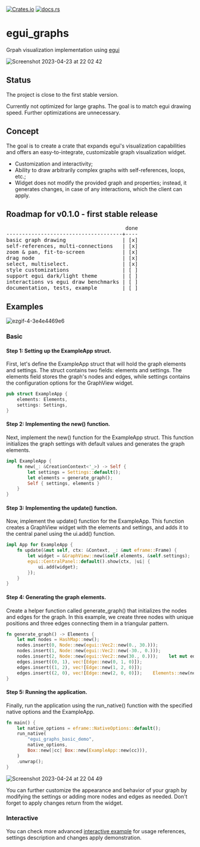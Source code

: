 [![Crates.io](https://img.shields.io/crates/v/egui_graphs)](https://crates.io/crates/egui_graphs)
[![docs.rs](https://img.shields.io/docsrs/egui_graphs)](https://docs.rs/egui_graphs)

# egui_graphs
Grpah visualization implementation using [egui](https://github.com/emilk/egui)

![Screenshot 2023-04-23 at 22 02 42](https://user-images.githubusercontent.com/32969427/233856916-4b3cf1a7-85a3-4ca4-8d07-bac9fd0d95d6.png)

## Status
The project is close to the first stable version.

Currently not optimized for large graphs. The goal is to match egui drawing speed. Further optimizations are unnecessary.

## Concept
The goal is to create a crate that expands egui's visualization capabilities and offers an easy-to-integrate, customizable graph visualization widget.

* Customization and interactivity;
* Ability to draw arbitrarily complex graphs with self-references, loops, etc.;
* Widget does not modify the provided graph and properties; instead, it generates changes, in case of any interactions, which the client can apply.

## Roadmap for v0.1.0 - first stable release
<pre>
                                      done
-------------------------------------+----
basic graph drawing                  | [x]
self-references, multi-connections   | [x]
zoom & pan, fit-to-screen            | [x]
drag node                            | [x]
select, multiselect.                 | [x]
style customizations                 | [ ]
support egui dark/light theme        | [ ]
interactions vs egui draw benchmarks | [ ]
documentation, tests, example        | [ ]
</pre>

## Examples

![ezgif-4-3e4e4469e6](https://user-images.githubusercontent.com/32969427/233863786-11459176-b741-4343-8b42-7d9b3a8239ee.gif)

### Basic
#### Step 1: Setting up the ExampleApp struct. 

First, let's define the ExampleApp struct that will hold the graph elements and settings. The struct contains two fields: elements and settings. The elements field stores the graph's nodes and edges, while settings contains the configuration options for the GraphView widget.
```rust 
pub struct ExampleApp {
    elements: Elements,
    settings: Settings,
}
```

#### Step 2: Implementing the new() function. 

Next, implement the new() function for the ExampleApp struct. This function initializes the graph settings with default values and generates the graph elements.
```rust
impl ExampleApp {
    fn new(_: &CreationContext<'_>) -> Self {
        let settings = Settings::default();
        let elements = generate_graph();
        Self { settings, elements }
    }
}
```

#### Step 3: Implementing the update() function. 

Now, implement the update() function for the ExampleApp. This function creates a GraphView widget with the elements and settings, and adds it to the central panel using the ui.add() function.
```rust 
impl App for ExampleApp {
    fn update(&mut self, ctx: &Context, _: &mut eframe::Frame) {
        let widget = &GraphView::new(&self.elements, &self.settings);
        egui::CentralPanel::default().show(ctx, |ui| {
            ui.add(widget);
        });
    }
}
```
#### Step 4: Generating the graph elements. 

Create a helper function called generate_graph() that initializes the nodes and edges for the graph. In this example, we create three nodes with unique positions and three edges connecting them in a triangular pattern.
```rust 
fn generate_graph() -> Elements {
    let mut nodes = HashMap::new();
    nodes.insert(0, Node::new(egui::Vec2::new(0., 30.)));
    nodes.insert(1, Node::new(egui::Vec2::new(-30., 0.)));
    nodes.insert(2, Node::new(egui::Vec2::new(30., 0.)));    let mut edges = HashMap::new();
    edges.insert((0, 1), vec![Edge::new(0, 1, 0)]);
    edges.insert((1, 2), vec![Edge::new(1, 2, 0)]);
    edges.insert((2, 0), vec![Edge::new(2, 0, 0)]);    Elements::new(nodes, edges)
}
```

#### Step 5: Running the application. 

Finally, run the application using the run_native() function with the specified native options and the ExampleApp.
```rust 
fn main() {
    let native_options = eframe::NativeOptions::default();
    run_native(
        "egui_graphs_basic_demo",
        native_options,
        Box::new(|cc| Box::new(ExampleApp::new(cc))),
    )
    .unwrap();
}
```

![Screenshot 2023-04-24 at 22 04 49](https://user-images.githubusercontent.com/32969427/234086555-afdf5dfa-31be-46f2-b46e-1e9a45e1a50f.png)


You can further customize the appearance and behavior of your graph by modifying the settings or adding more nodes and edges as needed. Don't forget to apply changes return from the widget.

### Interactive

You can check more advanced [interactive example](https://github.com/blitzarx1/egui_graph/tree/master/examples/interactive) for usage references, settings description and changes apply demonstration.
